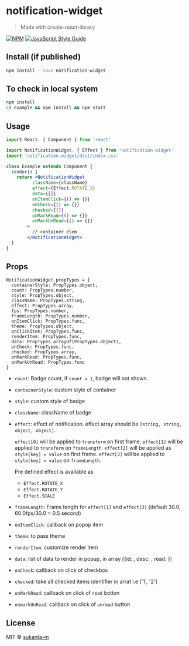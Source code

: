 # notification-widget

> Made with create-react-library

[![NPM](https://img.shields.io/npm/v/notification-widget.svg)](https://www.npmjs.com/package/notification-widget) [![JavaScript Style Guide](https://img.shields.io/badge/code_style-standard-brightgreen.svg)](https://standardjs.com)

## Install (if published)

```bash
npm install --save notification-widget
```
## To check in local system
```bash
npm install
cd example && npm install && npm start
```

## Usage

```jsx
import React, { Component } from 'react'

import NotificationWidget, { Effect } from 'notification-widget'
import 'notification-widget/dist/index.css'

class Example extends Component {
  render() {
    return <NotificationWidget 
          className={className}
          effect={Effect.ROTATE_X}
          data={[]}
          onItemClick={() => {}}
          onCheck={() => {}}
          checked={[]}
          onMarkRead={() => {}}
          onMarkUnRead={() => {}}
        >
          // container elem
        </NotificationWidget>
  }
}
```
## Props
```
NotificationWidget.propTypes = {
  containerStyle: PropTypes.object,
  count: PropTypes.number,
  style: PropTypes.object,
  className: PropTypes.string,
  effect: PropTypes.array,
  fps: PropTypes.number,
  frameLength: PropTypes.number,
  onItemClick: PropTypes.func,
  theme: PropTypes.object,
  onClickItem: PropTypes.func,
  renderItem: PropTypes.func,
  data: PropTypes.arrayOf(PropTypes.object),
  onCheck: PropTypes.func,
  checked: PropTypes.array,
  onMarkRead: PropTypes.func,
  onMarkUnRead: PropTypes.func
}
```
  * `count`: Badge count, if `count < 1`, badge will not shown.

  * `containerStyle`: custom style of container

  * `style`: custom style of badge

  * `className`: className of badge

  * `effect`: effect of notification.
    effect array should be `[string, string, object, object]`.

    `effect[0]` will be applied to `transform` on first frame.
    `effect[1]` will be applied to `transform` on `frameLength`.
    `effect[2]` will be applied as `style[key] = value` on first frame.
    `effect[3]` will be applied to `style[key] = value` on `frameLength`.

    Pre defined effect is available as
      * `Effect.ROTATE_X`
      * `Effect.ROTATE_Y`
      * `Effect.SCALE`

  * `frameLength`: Frame length for `effect[1]` and `effect[3]` (default 30.0, 60.0fps/30.0 = 0.5 second)
  * `onItemClick`: callback on popop item
  * `theme`: to pass theme
  * `renderItem`: customize render item
  * `data`: list of data to render in popup, in array [{id: <uniq identifier>, desc: <string>, read: <boolean>}]
  * `onCheck`: callback on click of checkbox
  * `checked`: take all checked items identifier in arrat i.e ['1', '2']
  * `onMarkRead`: callback on click of `read` botton
  * `onmarkUnRead`: callback on click of `unread` button

## License

MIT © [sukanta-m](https://github.com/sukanta-m)
